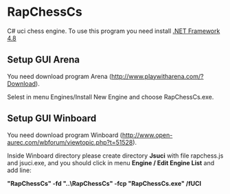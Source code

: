 # RapChessCs
C# uci chess engine.
To use this program you need install  <a href="https://dotnet.microsoft.com/download/dotnet-framework/net48">.NET Framework 4.8</a>

## Setup GUI Arena

You need download program Arena (http://www.playwitharena.com/?Download).

Selest in menu Engines/Install New Engine and choose RapChessCs.exe.
 
 ## Setup GUI Winboard
 
 You need download program Winboard (http://www.open-aurec.com/wbforum/viewtopic.php?t=51528).
 
Inside Winboard directory please create directory <b>Jsuci</b> with file rapchess.js and jsuci.exe, and you should click in menu <b>Engine / Edit Engine List</b> and add line:
 
<b>"RapChessCs" -fd "..\RapChessCs" -fcp "RapChessCs.exe" /fUCI</b>
